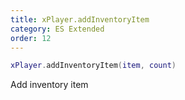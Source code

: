 ```yaml
---
title: xPlayer.addInventoryItem
category: ES Extended
order: 12
---
```


```lua
xPlayer.addInventoryItem(item, count)
```

Add inventory item

